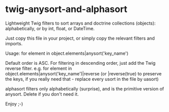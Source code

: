 # twig-anysort-and-alphasort
Lightweight Twig filters to sort arrays and doctrine collections (objects): alphabetically, or by int, float, or DateTime.

Just copy this file in your project, or simply copy the relevant filters and imports.

Usage: for element in object.elements|anysort('key_name')

Default order is ASC.
For filtering in descending order, just add the Twig reverse filter.
e.g. for element in object.elements|anysort('key_name')|reverse  (or |reverse(true) to preserve the keys, if you really need that - replace every usort in the file by uasort)

alphasort filters only alphabetically (surprise), and is the primitive version of anysort. Delete if you don't need it.

Enjoy ;-)
